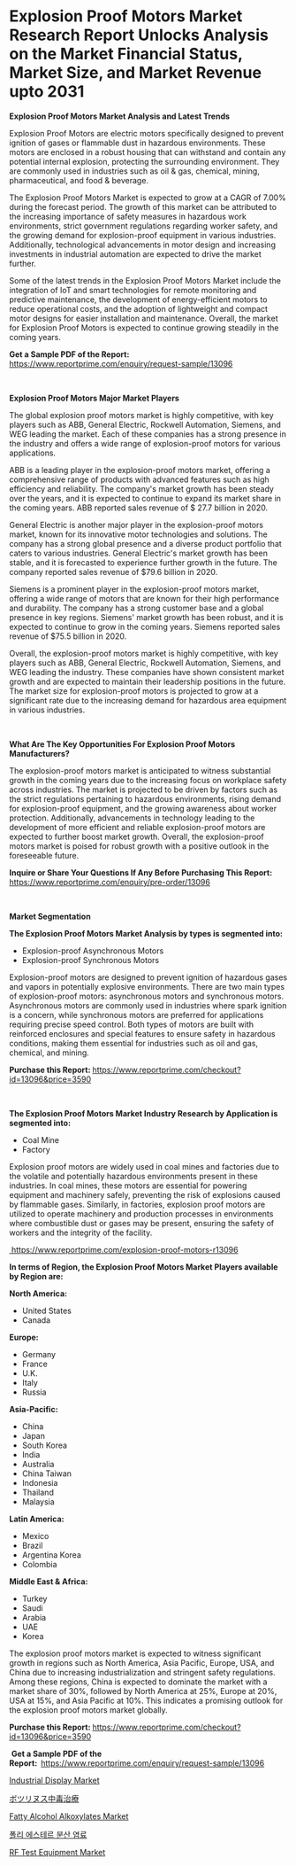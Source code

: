 <p><h1>Explosion Proof Motors Market Research Report Unlocks Analysis on the Market Financial Status, Market Size, and Market Revenue upto 2031</h1></p><p><strong>Explosion Proof Motors Market Analysis and Latest Trends</strong></p>
<p><p>Explosion Proof Motors are electric motors specifically designed to prevent ignition of gases or flammable dust in hazardous environments. These motors are enclosed in a robust housing that can withstand and contain any potential internal explosion, protecting the surrounding environment. They are commonly used in industries such as oil & gas, chemical, mining, pharmaceutical, and food & beverage.</p><p>The Explosion Proof Motors Market is expected to grow at a CAGR of 7.00% during the forecast period. The growth of this market can be attributed to the increasing importance of safety measures in hazardous work environments, strict government regulations regarding worker safety, and the growing demand for explosion-proof equipment in various industries. Additionally, technological advancements in motor design and increasing investments in industrial automation are expected to drive the market further.</p><p>Some of the latest trends in the Explosion Proof Motors Market include the integration of IoT and smart technologies for remote monitoring and predictive maintenance, the development of energy-efficient motors to reduce operational costs, and the adoption of lightweight and compact motor designs for easier installation and maintenance. Overall, the market for Explosion Proof Motors is expected to continue growing steadily in the coming years.</p></p>
<p><strong>Get a Sample PDF of the Report:&nbsp;</strong> <a href="https://www.reportprime.com/enquiry/request-sample/13096">https://www.reportprime.com/enquiry/request-sample/13096</a></p>
<p>&nbsp;</p>
<p><strong>Explosion Proof Motors Major Market Players</strong></p>
<p><p>The global explosion proof motors market is highly competitive, with key players such as ABB, General Electric, Rockwell Automation, Siemens, and WEG leading the market. Each of these companies has a strong presence in the industry and offers a wide range of explosion-proof motors for various applications.</p><p>ABB is a leading player in the explosion-proof motors market, offering a comprehensive range of products with advanced features such as high efficiency and reliability. The company's market growth has been steady over the years, and it is expected to continue to expand its market share in the coming years. ABB reported sales revenue of $ 27.7 billion in 2020.</p><p>General Electric is another major player in the explosion-proof motors market, known for its innovative motor technologies and solutions. The company has a strong global presence and a diverse product portfolio that caters to various industries. General Electric's market growth has been stable, and it is forecasted to experience further growth in the future. The company reported sales revenue of $79.6 billion in 2020.</p><p>Siemens is a prominent player in the explosion-proof motors market, offering a wide range of motors that are known for their high performance and durability. The company has a strong customer base and a global presence in key regions. Siemens' market growth has been robust, and it is expected to continue to grow in the coming years. Siemens reported sales revenue of $75.5 billion in 2020.</p><p>Overall, the explosion-proof motors market is highly competitive, with key players such as ABB, General Electric, Rockwell Automation, Siemens, and WEG leading the industry. These companies have shown consistent market growth and are expected to maintain their leadership positions in the future. The market size for explosion-proof motors is projected to grow at a significant rate due to the increasing demand for hazardous area equipment in various industries.</p></p>
<p>&nbsp;</p>
<p><strong>What Are The Key Opportunities For Explosion Proof Motors Manufacturers?</strong></p>
<p><p>The explosion-proof motors market is anticipated to witness substantial growth in the coming years due to the increasing focus on workplace safety across industries. The market is projected to be driven by factors such as the strict regulations pertaining to hazardous environments, rising demand for explosion-proof equipment, and the growing awareness about worker protection. Additionally, advancements in technology leading to the development of more efficient and reliable explosion-proof motors are expected to further boost market growth. Overall, the explosion-proof motors market is poised for robust growth with a positive outlook in the foreseeable future.</p></p>
<p><strong>Inquire or Share Your Questions If Any Before Purchasing This Report:</strong> <a href="https://www.reportprime.com/enquiry/pre-order/13096">https://www.reportprime.com/enquiry/pre-order/13096</a></p>
<p>&nbsp;</p>
<p><strong>Market Segmentation</strong></p>
<p><strong>The Explosion Proof Motors Market Analysis by types is segmented into:</strong></p>
<p><ul><li>Explosion-proof Asynchronous Motors</li><li>Explosion-proof Synchronous Motors</li></ul></p>
<p><p>Explosion-proof motors are designed to prevent ignition of hazardous gases and vapors in potentially explosive environments. There are two main types of explosion-proof motors: asynchronous motors and synchronous motors. Asynchronous motors are commonly used in industries where spark ignition is a concern, while synchronous motors are preferred for applications requiring precise speed control. Both types of motors are built with reinforced enclosures and special features to ensure safety in hazardous conditions, making them essential for industries such as oil and gas, chemical, and mining.</p></p>
<p><strong>Purchase this Report:&nbsp;</strong><a href="https://www.reportprime.com/checkout?id=13096&price=3590">https://www.reportprime.com/checkout?id=13096&price=3590</a></p>
<p>&nbsp;</p>
<p><strong>The Explosion Proof Motors Market Industry Research by Application is segmented into:</strong></p>
<p><ul><li>Coal Mine</li><li>Factory</li></ul></p>
<p><p>Explosion proof motors are widely used in coal mines and factories due to the volatile and potentially hazardous environments present in these industries. In coal mines, these motors are essential for powering equipment and machinery safely, preventing the risk of explosions caused by flammable gases. Similarly, in factories, explosion proof motors are utilized to operate machinery and production processes in environments where combustible dust or gases may be present, ensuring the safety of workers and the integrity of the facility.</p></p>
<p><a href="https://www.reportprime.com/explosion-proof-motors-r13096">&nbsp;https://www.reportprime.com/explosion-proof-motors-r13096</a></p>
<p><strong>In terms of Region, the Explosion Proof Motors Market Players available by Region are:</strong></p>
<p>
    <p> <strong> North America: </strong>
        <ul>
            <li>United States</li>
            <li>Canada</li>
        </ul>
        </p> 
    <p> <strong> Europe: </strong>
        <ul>
            <li>Germany</li>
            <li>France</li>
            <li>U.K.</li>
            <li>Italy</li>
            <li>Russia</li>
        </ul>
        </p> 
    <p> <strong> Asia-Pacific: </strong>
        <ul>
            <li>China</li>
            <li>Japan</li>
            <li>South Korea</li>
            <li>India</li>
            <li>Australia</li>
            <li>China Taiwan</li>
            <li>Indonesia</li>
            <li>Thailand</li>
            <li>Malaysia</li>
        </ul>
        </p> 
    <p> <strong> Latin America: </strong>
        <ul>
            <li>Mexico</li>
            <li>Brazil</li>
            <li>Argentina Korea</li>
            <li>Colombia</li>
        </ul>
        </p> 
    <p> <strong> Middle East & Africa: </strong>
        <ul>
            <li>Turkey</li>
            <li>Saudi</li>
            <li>Arabia</li>
            <li>UAE</li>
            <li>Korea</li>
        </ul>
    </p>
    </p>
<p><p>The explosion proof motors market is expected to witness significant growth in regions such as North America, Asia Pacific, Europe, USA, and China due to increasing industrialization and stringent safety regulations. Among these regions, China is expected to dominate the market with a market share of 30%, followed by North America at 25%, Europe at 20%, USA at 15%, and Asia Pacific at 10%. This indicates a promising outlook for the explosion proof motors market globally.</p></p>
<p><strong>Purchase this Report: </strong><a href="https://www.reportprime.com/checkout?id=13096&price=3590">https://www.reportprime.com/checkout?id=13096&price=3590</a></p>
<p>&nbsp;<strong>Get a Sample PDF of the Report:&nbsp;&nbsp;</strong><a href="https://www.reportprime.com/enquiry/request-sample/13096">https://www.reportprime.com/enquiry/request-sample/13096</a></p>
<p><strong></strong></p>
<p><p><a href="https://github.com/jodemen/Market-Research-Report-List-2/blob/main/industrial-display-market.md">Industrial Display Market</a></p><p><a href="https://github.com/dzy793153605/Market-Research-Report-List-1/blob/main/454479620826.md">ボツリヌス中毒治療</a></p><p><a href="https://issuu.com/reportprime-2/docs/fatty-alcohol-alkoxylates-market-size-2030.pptx">Fatty Alcohol Alkoxylates Market</a></p><p><a href="https://github.com/vseigx30c9a1j/Market-Research-Report-List-1/blob/main/859080719302.md">폴리 에스테르 분산 염료</a></p><p><a href="https://github.com/Sarissaschmalingtr6fz2739/Market-Research-Report-List-2/blob/main/rf-test-equipment-market.md">RF Test Equipment Market</a></p></p>